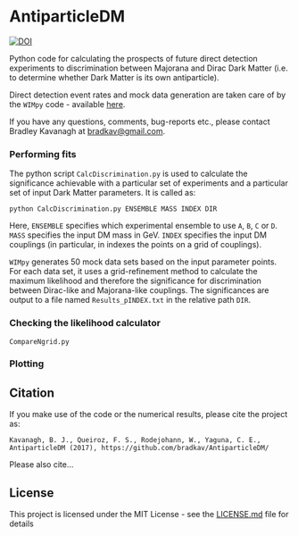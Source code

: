 # AntiparticleDM

[![DOI](https://zenodo.org/badge/89482191.svg)](https://zenodo.org/badge/latestdoi/89482191)

Python code for calculating the prospects of future direct detection experiments to discrimination between Majorana and Dirac Dark Matter (i.e. to determine whether Dark Matter is its own antiparticle).

Direct detection event rates and mock data generation are taken care of by the `WIMpy` code - available [here](https://github.com/bradkav/WIMpy).

If you have any questions, comments, bug-reports etc., please contact Bradley Kavanagh at bradkav@gmail.com. 

### Performing fits

The python script `CalcDiscrimination.py` is used to calculate the significance achievable with a particular set of experiments and a particular set of input Dark Matter parameters. It is called as:

`python CalcDiscrimination.py ENSEMBLE MASS INDEX DIR`

Here, `ENSEMBLE` specifies which experimental ensemble to use `A`, `B`, `C` or `D`. `MASS` specifies the input DM mass in GeV. `INDEX` specifies the input DM couplings (in particular, in indexes the points on a grid of couplings).

`WIMpy` generates 50 mock data sets based on the input parameter points. For each data set, it uses a grid-refinement method to calculate the maximum likelihood and therefore the significance for discrimination between Dirac-like and Majorana-like couplings. The significances are output to a file named `Results_pINDEX.txt` in the relative path `DIR`.

### Checking the likelihood calculator

`CompareNgrid.py`

### Plotting

## Citation

If you make use of the code or the numerical results, please cite the project as:

`Kavanagh, B. J., Queiroz, F. S., Rodejohann, W., Yaguna, C. E., AntiparticleDM (2017), https://github.com/bradkav/AntiparticleDM/`

Please also cite...

## License

This project is licensed under the MIT License - see the [LICENSE.md](LICENSE.md) file for details
